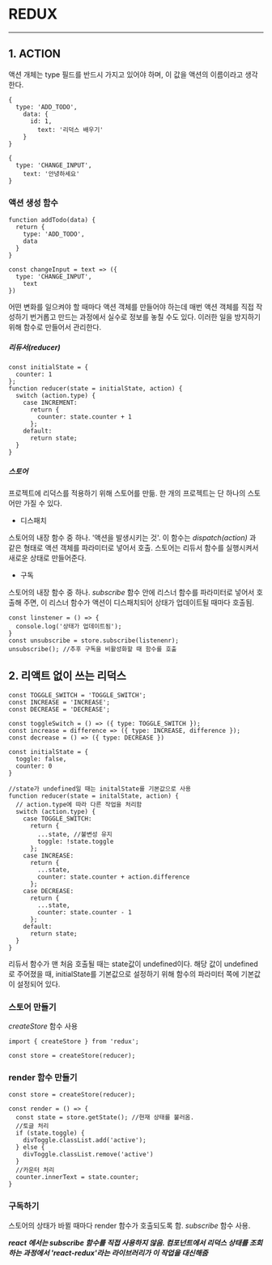 # REDUX

---

## 1. ACTION

액션 개체는 type 필드를 반드시 가지고 있어야 하며, 이 값을 액션의 이름이라고 생각한다.

```react
{
  type: 'ADD_TODO',
    data: {
      id: 1,
        text: '리덕스 배우기'
    }
}

{
  type: 'CHANGE_INPUT',
    text: '안녕하세요'
}
```

### 액션 생성 함수

```react
function addTodo(data) {
  return {
    type: 'ADD_TODO',
    data
  }
}

const changeInput = text => ({
  type: 'CHANGE_INPUT',
    text
})
```

어떤 변화를 일으켜야 할 때마다 액션 객체를 만들어야 하는데 매번 액션 객체를 직접 작성하기 번거롭고 만드는 과정에서 실수로 정보를 놓칠 수도 있다. 이러한 일을 방지하기 위해 함수로 만들어서 관리한다.

##### 리듀서(reducer)

```react
const initialState = {
  counter: 1
};
function reducer(state = initialState, action) {
  switch (action.type) {
    case INCREMENT:
      return {
        counter: state.counter + 1
      };
    default:
      return state;
  }
}
```

##### 스토어

프로젝트에 리덕스를 적용하기 위해 스토어를 만듦. 한 개의 프로젝트는 단 하나의 스토어만 가질 수 있다.

- 디스패치

스토어의 내장 함수 중 하나. '액션을 발생시키는 것'. 이 함수는 _dispatch(action)_ 과 같은 형태로 액션 객체를 파라미터로 넣어서 호출. 스토어는 리듀서 함수를 실행시켜서 새로운 상태로 만들어준다.

- 구독

스토어의 내장 함수 중 하나. _subscribe_ 함수 안에 리스너 함수를 파라미터로 넣어서 호출해 주면, 이 리스너 함수가 액션이 디스패치되어 상태가 업데이트될 때마다 호출됨.

```react
const linstener = () => {
  console.log('상태가 업데이트됨');
}
const unsubscribe = store.subscribe(listenenr);
unsubscribe(); //추후 구독을 비활성화할 때 함수를 호출
```

## 2. 리액트 없이 쓰는 리덕스

```react
const TOGGLE_SWITCH = 'TOGGLE_SWITCH';
const INCREASE = 'INCREASE';
const DECREASE = 'DECREASE';

const toggleSwitch = () => ({ type: TOGGLE_SWITCH });
const increase = difference => ({ type: INCREASE, difference });
const decrease = () => ({ type: DECREASE })

const initialState = {
  toggle: false,
  counter: 0
}

//state가 undefined일 때는 initalState를 기본값으로 사용
function reducer(state = initalState, action) {
  // action.type에 따라 다른 작업을 처리함
  switch (action.type) {
    case TOGGLE_SWITCH:
      return {
        ...state, //불변성 유지
        toggle: !state.toggle
      };
    case INCREASE:
      return {
        ...state,
        counter: state.counter + action.difference
      };
    case DECREASE:
      return {
        ...state,
        counter: state.counter - 1
      };
    default:
      return state;
  }
}
```

리듀서 함수가 맨 처음 호출될 때는 state값이 undefined이다. 해당 값이 undefined로 주어졌을 때, initialState를 기본값으로 설정하기 위해 함수의 파라미터 쪽에 기본값이 설정되어 있다.

### 스토어 만들기

_createStore_ 함수 사용

```react
import { createStore } from 'redux';

const store = createStore(reducer);
```

### render 함수 만들기

```react
const store = createStore(reducer);

const render = () => {
  const state = store.getState(); //현재 상태를 불러옴.
  //토글 처리
  if (state.toggle) {
    divToggle.classList.add('active');
  } else {
    divToggle.classList.remove('active')
  }
  //카운터 처리
  counter.innerText = state.counter;
}
```

### 구독하기

스토어의 상태가 바뀔 때마다 render 함수가 호출되도록 함. _subscribe_ 함수 사용.

**_react 에서는 subscribe 함수를 직접 사용하지 않음. 컴포넌트에서 리덕스 상태를 조회하는 과정에서 'react-redux'라는 라이브러리가 이 작업을 대신해줌_**

